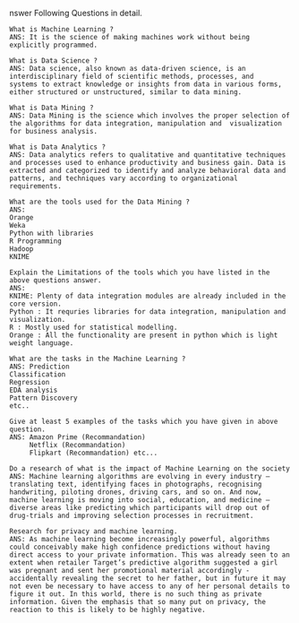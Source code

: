 nswer Following Questions in detail.

    What is Machine Learning ?
    ANS: It is the science of making machines work without being explicitly programmed.
    
    What is Data Science ?
    ANS: Data science, also known as data-driven science, is an interdisciplinary field of scientific methods, processes, and         systems to extract knowledge or insights from data in various forms, either structured or unstructured, similar to data mining.
    
    What is Data Mining ?
    ANS: Data Mining is the science which involves the proper selection of the algorithms for data integration, manipulation and  visualization for business analysis. 
    
    What is Data Analytics ?
    ANS: Data analytics refers to qualitative and quantitative techniques and processes used to enhance productivity and business gain. Data is extracted and categorized to identify and analyze behavioral data and patterns, and techniques vary according to organizational requirements.
    
    What are the tools used for the Data Mining ?
    ANS:
    Orange
    Weka
    Python with libraries
    R Programming
    Hadoop
    KNIME
    
    Explain the Limitations of the tools which you have listed in the above questions answer.
    ANS:
    KNIME: Plenty of data integration modules are already included in the core version.
    Python : It requries libraries for data integration, manipulation and  visualization.
    R : Mostly used for statistical modelling.
    Orange : All the functionality are present in python which is light weight language.
    
    What are the tasks in the Machine Learning ?
    ANS: Prediction
    Classification 
    Regression
    EDA analysis
    Pattern Discovery
    etc..
    
    Give at least 5 examples of the tasks which you have given in above question.
    ANS: Amazon Prime (Recommandation) 
         Netflix (Recommandation)
         Flipkart (Recommandation) etc...
    
    Do a research of what is the impact of Machine Learning on the society
    ANS: Machine learning algorithms are evolving in every industry – translating text, identifying faces in photographs, recognising handwriting, piloting drones, driving cars, and so on. And now, machine learning is moving into social, education, and medicine – diverse areas like predicting which participants will drop out of drug-trials and improving selection processes in recruitment.
    
    Research for privacy and machine learning.
    ANS: As machine learning become increasingly powerful, algorithms could conceivably make high confidence predictions without having direct access to your private information. This was already seen to an extent when retailer Target’s predictive algorithm suggested a girl was pregnant and sent her promotional material accordingly - accidentally revealing the secret to her father, but in future it may not even be necessary to have access to any of her personal details to figure it out. In this world, there is no such thing as private information. Given the emphasis that so many put on privacy, the reaction to this is likely to be highly negative.
